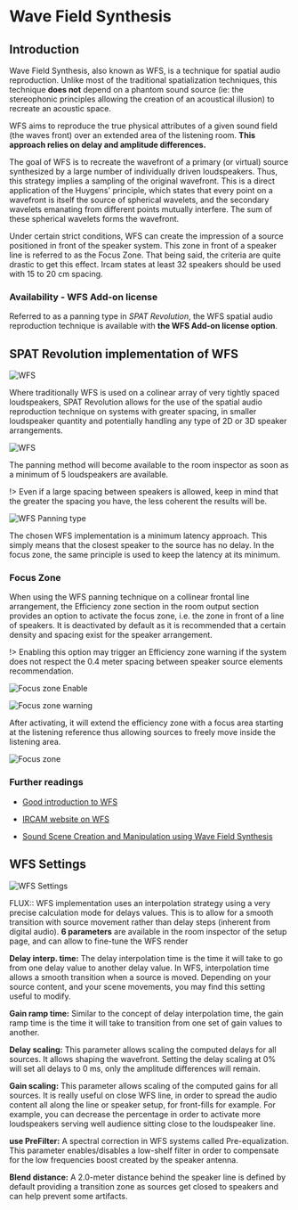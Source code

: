 # Wave Field Synthesis

## Introduction

Wave Field Synthesis, also known as WFS, is a technique for spatial audio reproduction. Unlike most of the traditional spatialization techniques, this technique **does not** depend on a phantom sound source (ie: the stereophonic principles allowing the creation of an acoustical illusion) to recreate an acoustic space.

WFS aims to reproduce the true physical attributes of a given sound field (the waves front) over an extended area of the listening room. **This approach relies on delay and amplitude differences.**

The goal of WFS is to recreate the wavefront of a primary (or virtual) source synthesized by a large number of individually driven loudspeakers. Thus, this strategy implies a sampling of the original wavefront. This is a direct application of the Huygens' principle, which states that every point on a wavefront is itself the source of spherical wavelets, and the secondary wavelets emanating from different points mutually interfere. The sum of these spherical wavelets forms the wavefront.

Under certain strict conditions, WFS can create the impression of a source positioned in front of the speaker system. This zone in front of a speaker line is referred to as the Focus Zone. That being said, the criteria are quite drastic to get this effect. Ircam states at least 32 speakers should be used with 15 to 20 cm spacing.

### Availability  - WFS Add-on license

Referred to as a panning type in _SPAT Revolution_, the WFS spatial audio reproduction technique is available with **the WFS Add-on license option**.


## SPAT Revolution implementation of WFS

![WFS]( https://media.githubusercontent.com/media/FLUX-SE/doc_images/main/SpatR/Room/WFSNiceOutput.png)


Where traditionally WFS is used on a colinear array of very tightly spaced loudspeakers, SPAT Revolution allows for the use of the spatial audio reproduction technique on systems with greater spacing, in smaller loudspeaker quantity and potentially handling any type of 2D or 3D speaker arrangements.

![WFS]( https://media.githubusercontent.com/media/FLUX-SE/doc_images/main/SpatR/Room/WFSNice4.png)

The panning method will become available to the room inspector as soon as a minimum of 5 loudspeakers are available.

!> Even if a large spacing between speakers is allowed, keep in mind that the greater the spacing you have, the less coherent the results will be.

![WFS Panning type]( https://media.githubusercontent.com/media/FLUX-SE/doc_images/main/SpatR/Setup/WFSPanning.png)

The chosen WFS implementation is a minimum latency approach. This simply means that the closest speaker to the source has no delay. In the focus zone, the same principle is used to keep the latency at its minimum.

### Focus Zone

When using the WFS panning technique on a collinear frontal line arrangement, the Efficiency zone section in the room output section provides an option to activate the focus zone, i.e. the zone in front of a line of speakers. It is deactivated by default as it is recommended that a certain density and spacing exist for the speaker arrangement.


!>  Enabling this option may trigger an Efficiency zone warning if the system does not respect the 0.4 meter spacing between speaker source elements recommendation.

![Focus zone Enable]( https://media.githubusercontent.com/media/FLUX-SE/doc_images/main/SpatR/Room/FocusZoneEnable.png)

![Focus zone warning]( https://media.githubusercontent.com/media/FLUX-SE/doc_images/main/SpatR/Room//FocusZoneWarning.png)

After activating, it will extend the efficiency zone with a focus area starting at the listening reference thus allowing sources to freely move inside the listening area.

![Focus zone]( https://media.githubusercontent.com/media/FLUX-SE/doc_images/main/SpatR/Room/FocusZone.png)

### Further readings

- [Good introduction to WFS](http://www.syntheticwave.de/Wavefieldsynthesis.htm)

- [IRCAM website on WFS](http://recherche.ircam.fr/equipes/salles/WFS_WEBSITE/Index_wfs_site.htm)

- [Sound Scene Creation and Manipulation using Wave Field Synthesis](http://recherche.ircam.fr/equipes/salles/WFS_WEBSITE/Documents/WFS_overview.pdf)

## WFS Settings

![WFS Settings]( https://media.githubusercontent.com/media/FLUX-SE/doc_images/main/SpatR/Setup/WFSSettings.png)

FLUX:: WFS implementation uses an interpolation strategy using a very precise calculation mode for delays values. This is to allow for a smooth transition with source movement rather than delay steps (inherent from digital audio).
**6 parameters** are available in the room inspector of the setup page, and can allow to fine-tune the WFS render

**Delay interp. time:**
The delay interpolation time is the time it will take to go from one delay value to another delay value. In WFS, interpolation time allows a smooth transition when a source is moved. Depending on your source content, and your scene movements, you may find this setting useful to modify.

**Gain ramp time:**
Similar to the concept of delay interpolation time, the gain ramp time is the time it will take to transition from one set of gain values to another.

**Delay scaling:**
This parameter allows scaling the computed delays for all sources. It allows shaping the wavefront. Setting the delay scaling at 0% will set all delays to 0 ms, only the amplitude differences will remain.

**Gain scaling:**
This parameter allows scaling of the computed gains for all sources. It is really useful on close WFS line, in order to spread the audio content all along the line or speaker setup, for front-fills for example. For example, you can decrease the percentage in order to activate more loudspeakers serving well audience sitting close to the loudspeaker line.

**use PreFilter:**
A spectral correction in WFS systems called Pre-equalization. This parameter enables/disables a low-shelf filter in order to compensate for the low frequencies boost created by the speaker antenna.

**Blend distance:**
A 2.0-meter distance behind the speaker line is defined by default providing a transition zone as sources get closed to speakers and can help prevent some artifacts.
